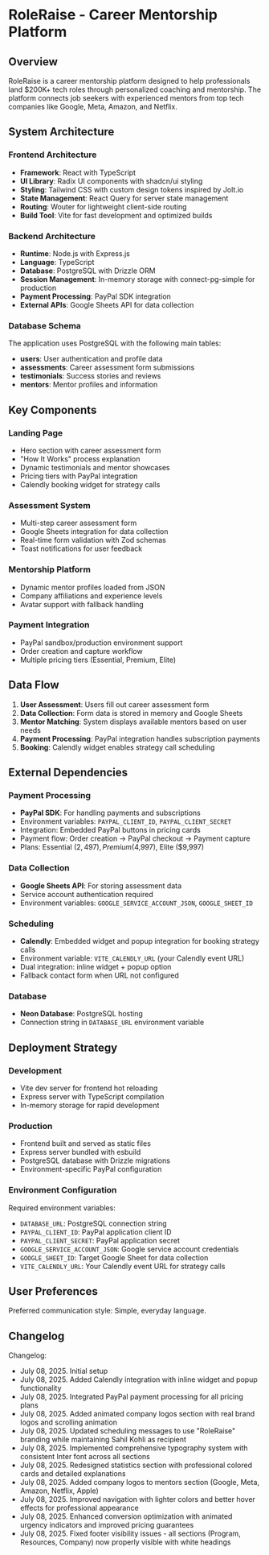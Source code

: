 # RoleRaise - Career Mentorship Platform

## Overview

RoleRaise is a career mentorship platform designed to help professionals land $200K+ tech roles through personalized coaching and mentorship. The platform connects job seekers with experienced mentors from top tech companies like Google, Meta, Amazon, and Netflix.

## System Architecture

### Frontend Architecture

- **Framework**: React with TypeScript
- **UI Library**: Radix UI components with shadcn/ui styling
- **Styling**: Tailwind CSS with custom design tokens inspired by Jolt.io
- **State Management**: React Query for server state management
- **Routing**: Wouter for lightweight client-side routing
- **Build Tool**: Vite for fast development and optimized builds

### Backend Architecture

- **Runtime**: Node.js with Express.js
- **Language**: TypeScript
- **Database**: PostgreSQL with Drizzle ORM
- **Session Management**: In-memory storage with connect-pg-simple for production
- **Payment Processing**: PayPal SDK integration
- **External APIs**: Google Sheets API for data collection

### Database Schema

The application uses PostgreSQL with the following main tables:
- **users**: User authentication and profile data
- **assessments**: Career assessment form submissions
- **testimonials**: Success stories and reviews
- **mentors**: Mentor profiles and information

## Key Components

### Landing Page
- Hero section with career assessment form
- "How It Works" process explanation
- Dynamic testimonials and mentor showcases
- Pricing tiers with PayPal integration
- Calendly booking widget for strategy calls

### Assessment System
- Multi-step career assessment form
- Google Sheets integration for data collection
- Real-time form validation with Zod schemas
- Toast notifications for user feedback

### Mentorship Platform
- Dynamic mentor profiles loaded from JSON
- Company affiliations and experience levels
- Avatar support with fallback handling

### Payment Integration
- PayPal sandbox/production environment support
- Order creation and capture workflow
- Multiple pricing tiers (Essential, Premium, Elite)

## Data Flow

1. **User Assessment**: Users fill out career assessment form
2. **Data Collection**: Form data is stored in memory and Google Sheets
3. **Mentor Matching**: System displays available mentors based on user needs
4. **Payment Processing**: PayPal integration handles subscription payments
5. **Booking**: Calendly widget enables strategy call scheduling

## External Dependencies

### Payment Processing
- **PayPal SDK**: For handling payments and subscriptions
- Environment variables: `PAYPAL_CLIENT_ID`, `PAYPAL_CLIENT_SECRET`
- Integration: Embedded PayPal buttons in pricing cards
- Payment flow: Order creation → PayPal checkout → Payment capture
- Plans: Essential ($2,497), Premium ($4,997), Elite ($9,997)

### Data Collection
- **Google Sheets API**: For storing assessment data
- Service account authentication required
- Environment variables: `GOOGLE_SERVICE_ACCOUNT_JSON`, `GOOGLE_SHEET_ID`

### Scheduling
- **Calendly**: Embedded widget and popup integration for booking strategy calls
- Environment variable: `VITE_CALENDLY_URL` (your Calendly event URL)
- Dual integration: inline widget + popup option
- Fallback contact form when URL not configured

### Database
- **Neon Database**: PostgreSQL hosting
- Connection string in `DATABASE_URL` environment variable

## Deployment Strategy

### Development
- Vite dev server for frontend hot reloading
- Express server with TypeScript compilation
- In-memory storage for rapid development

### Production
- Frontend built and served as static files
- Express server bundled with esbuild
- PostgreSQL database with Drizzle migrations
- Environment-specific PayPal configuration

### Environment Configuration
Required environment variables:
- `DATABASE_URL`: PostgreSQL connection string
- `PAYPAL_CLIENT_ID`: PayPal application client ID
- `PAYPAL_CLIENT_SECRET`: PayPal application secret
- `GOOGLE_SERVICE_ACCOUNT_JSON`: Google service account credentials
- `GOOGLE_SHEET_ID`: Target Google Sheet for data collection
- `VITE_CALENDLY_URL`: Your Calendly event URL for strategy calls

## User Preferences

Preferred communication style: Simple, everyday language.

## Changelog

Changelog:
- July 08, 2025. Initial setup
- July 08, 2025. Added Calendly integration with inline widget and popup functionality
- July 08, 2025. Integrated PayPal payment processing for all pricing plans
- July 08, 2025. Added animated company logos section with real brand logos and scrolling animation
- July 08, 2025. Updated scheduling messages to use "RoleRaise" branding while maintaining Sahil Kohli as recipient
- July 08, 2025. Implemented comprehensive typography system with consistent Inter font across all sections
- July 08, 2025. Redesigned statistics section with professional colored cards and detailed explanations
- July 08, 2025. Added company logos to mentors section (Google, Meta, Amazon, Netflix, Apple)
- July 08, 2025. Improved navigation with lighter colors and better hover effects for professional appearance
- July 08, 2025. Enhanced conversion optimization with animated urgency indicators and improved pricing guarantees
- July 08, 2025. Fixed footer visibility issues - all sections (Program, Resources, Company) now properly visible with white headings